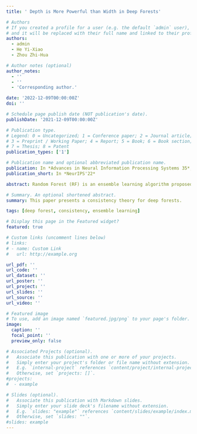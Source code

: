 ```yaml
---
title: ' Depth is More Powerful than Width in Deep Forests'

# Authors
# If you created a profile for a user (e.g. the default `admin` user), write the username (folder name) here
# and it will be replaced with their full name and linked to their profile.
authors:
  - admin
  - He Yi-Xiao
  - Zhou Zhi-Hua

# Author notes (optional)
author_notes:
  - ''
  - ''
  - 'Corresponding author.'

date: '2022-12-09T00:00:00Z'
doi: ''

# Schedule page publish date (NOT publication's date).
publishDate: '2021-12-09T00:00:00Z'

# Publication type.
# Legend: 0 = Uncategorized; 1 = Conference paper; 2 = Journal article;
# 3 = Preprint / Working Paper; 4 = Report; 5 = Book; 6 = Book section;
# 7 = Thesis; 8 = Patent
publication_types: ['1']

# Publication name and optional abbreviated publication name.
publication: In *Advances in Neural Information Processing Systems 35*, in press, 2022.
publication_short: In *NeurIPS'22*

abstract: Random Forest (RF) is an ensemble learning algorithm proposed by Breiman [2001] that constructs a large number of randomized decision trees individually and aggregates their predictions by naive averaging. Zhou and Feng [2019] further propose Deep Forest (DF) algorithm with multi-layer feature transformation, which significantly outperforms single-layer random forest in various application fields. Despite its great successes, little is known about the mathematical properties of the cascade structure. In this paper, we analyze the influence of depth and width on the consistency of cascade forest. Especially when the individual tree is inconsistent (as in practice, the individual tree is often set to be fully grown, i.e., there is only one sample at each leaf node), we find that the convergence rate of two-layer DF w.r.t. the number of trees $M$ can reach $\mathcal{O}(1/M^2)$ under some mild conditions, while the convergence rate of single-layer RF is $\mathcal{O}(1/M)$. Therefore, learning decision trees in the “deep” layer will be more powerful than learning in the “shallow” layer. Experiments further confirm the theoretical advantages.

# Summary. An optional shortened abstract.
summary: This paper presents a consistency theory for deep forests.

tags: [deep forest, consistency, ensemble learning]

# Display this page in the Featured widget?
featured: true

# Custom links (uncomment lines below)
# links:
# - name: Custom Link
#   url: http://example.org

url_pdf: ''
url_code: ''
url_dataset: ''
url_poster: ''
url_project: ''
url_slides: ''
url_source: ''
url_video: ''

# Featured image
# To use, add an image named `featured.jpg/png` to your page's folder.
image:
  caption: ''
  focal_point: ''
  preview_only: false

# Associated Projects (optional).
#   Associate this publication with one or more of your projects.
#   Simply enter your project's folder or file name without extension.
#   E.g. `internal-project` references `content/project/internal-project/index.md`.
#   Otherwise, set `projects: []`.
#projects:
#  - example

# Slides (optional).
#   Associate this publication with Markdown slides.
#   Simply enter your slide deck's filename without extension.
#   E.g. `slides: "example"` references `content/slides/example/index.md`.
#   Otherwise, set `slides: ""`.
#slides: example
---
```

